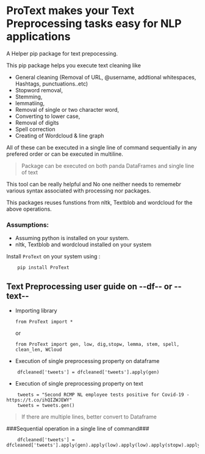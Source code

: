 # ProText makes your Text Preprocessing tasks easy for NLP applications

A Helper pip package for text prepocessing. 

This pip package helps you execute text cleaning like 

   + General cleaning (Removal of URL, @username, addtional whitespaces, Hashtags, punctuations..etc)
   + Stopword removal, 
   + Stemming, 
   + lemmatiing, 
   + Removal of single or two character word, 
   + Converting to lower case,
   + Removal of digits
   + Spell correction
   + Creating of Wordcloud & line graph

All of these can be executed in a single line of command sequentially in any prefered order or can be executed in multiline.

> Package can be executed on both panda DataFrames and single line of text

This tool can be really helpful and No one neither needs to rememebr various syntax associated with processing nor packages.

This packages reuses funstions from nltk, Textblob and wordcloud for the above operations.

### Assumptions:
   - Assuming python is installed on your system.
   - nltk, Textblob and wordcloud installed on your system

Install `ProText` on your system using :

``` 
    pip install ProText 
```

## Text Preprocessing user guide on --df-- or --text--

   + Importing library
       
       ``` 
       from ProText import *        
       ```
        or
       ``` 
       from ProText import gen, low, dig,stopw, lemma, stem, spell, clean_len, WCloud       
       ```

   + Execution of single preprocessing property on dataframe
   
   ```
       dfcleaned['tweets'] = dfcleaned['tweets'].apply(gen)   
   ```
   
   + Execution of single preprocessing property on text
   
   ```
       tweets = "Second RCMP NL employee tests positive for Covid-19 - https://t.co/ihQIZWJEWY"
       tweets = tweets.gen()   
   ```
   
>If there are multiple lines, better convert to Dataframe
   
###Sequential operation in a single line of command###
   
   ```
       dfcleaned['tweets'] = dfcleaned['tweets'].apply(gen).apply(low).apply(low).apply(stopw).apply.lemma
   ```
